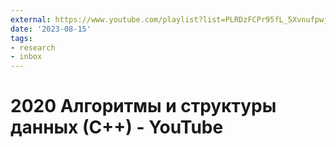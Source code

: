 ```yaml
---
external: https://www.youtube.com/playlist?list=PLRDzFCPr95fL_5Xvnufpwj2uYZnZBBnsr
date: '2023-08-15'
tags:
- research
- inbox
---
```


# 2020 Алгоритмы и структуры данных (С++) - YouTube
